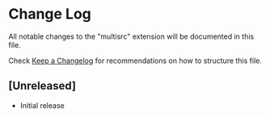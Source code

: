# Change Log

All notable changes to the "multisrc" extension will be documented in this file.

Check [Keep a Changelog](http://keepachangelog.com/) for recommendations on how to structure this file.

## [Unreleased]

- Initial release